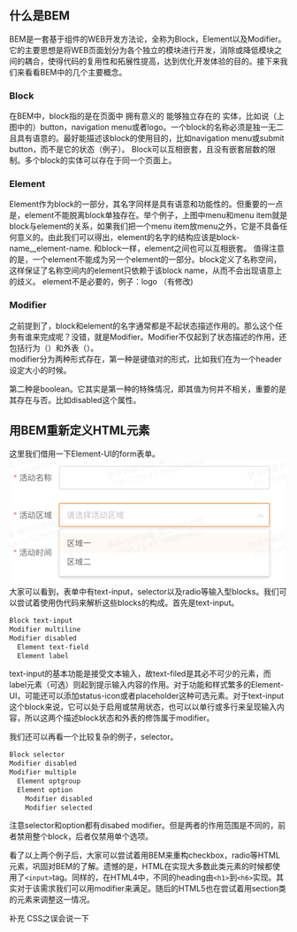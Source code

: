 ## 什么是BEM
BEM是一套基于组件的WEB开发方法论，全称为Block，Element以及Modifier。它的主要思想是将WEB页面划分为各个独立的模块进行开发，消除或降低模块之间的耦合，使得代码的复用性和拓展性提高，达到优化开发体验的目的。接下来我们来看看BEM中的几个主要概念。
### Block
在BEM中，block指的是在页面中 拥有意义的 能够独立存在的 实体，比如说（上图中的）button，navigation menu或者logo。一个block的名称必须是独一无二且具有语意的。最好能描述该block的使用目的，比如navigation menu或submit button，而不是它的状态（例子）。
Block可以互相嵌套，且没有嵌套层数的限制。多个block的实体可以存在于同一个页面上。
### Element
Element作为block的一部分，其名字同样是具有语意和功能性的。但重要的一点是，element不能脱离block单独存在。举个例子，上图中menu和menu item就是block与element的关系，如果我们把一个menu item放menu之外，它是不具备任何意义的。由此我们可以得出，element的名字的结构应该是block-name__element-name.
和block一样，element之间也可以互相嵌套。
值得注意的是，一个element不能成为另一个element的一部分。block定义了名称空间，这样保证了名称空间内的element只依赖于该block name，从而不会出现语意上的歧义。
element不是必要的，例子：logo
（有修改)
### Modifier
之前提到了，block和element的名字通常都是不起状态描述作用的。那么这个任务有谁来完成呢？没错，就是Modifier。Modifier不仅起到了状态描述的作用，还包括行为（）和外表（）。  
modifier分为两种形式存在，第一种是键值对的形式，比如我们在为一个header设定大小的时候。

第二种是boolean。它其实是第一种的特殊情况，即其值为何并不相关，重要的是其存在与否。比如disabled这个属性。

## 用BEM重新定义HTML元素
这里我们借用一下Element-UI的form表单。 
<img src="https://github.com/BUBUBIUBIU/Knowledge-Stack/blob/master/1jbsbkghewowpcixhqwbdi7q3o9bjtsfdsuc7h2i1u5aiao3xtx.png" width="500" alt="图片描述文字"/>大家可以看到，表单中有text-input，selector以及radio等输入型blocks。我们可以尝试着使用伪代码来解析这些blocks的构成。首先是text-input。
<pre><code>Block text-input  
Modifier multiline
Modifier disabled
  Element text-field
  Element label</code></pre>
text-input的基本功能是接受文本输入，故text-filed是其必不可少的元素，而label元素（可选）则起到提示输入内容的作用。对于功能和样式繁多的Element-UI，可能还可以添加status-icon或者placeholder这种可选元素。对于text-input这个block来说，它可以处于启用或禁用状态，也可以以单行或多行来呈现输入内容，所以这两个描述block状态和外表的修饰属于modifier。  

我们还可以再看一个比较复杂的例子，selector。
<pre><code>Block selector
Modifier disabled
Modifier multiple
  Element optgroup
  Element option
    Modifier disabled
    Modifier selected</code></pre>
注意selector和option都有disabed modifier。但是两者的作用范围是不同的，前者禁用整个block，后者仅禁用单个选项。  

看了以上两个例子后，大家可以尝试着用BEM来重构checkbox，radio等HTML元素，巩固对BEM的了解。遗憾的是，HTML在实现大多数此类元素的时候都使用了`<input>`tag。同样的，在HTML4中，不同的heading由`<h1>`到`<h6>`实现。其实对于该需求我们可以用modifier来满足。随后的HTML5也在尝试着用section类的元素来调整这一情况。





补充
CSS之误会说一下
